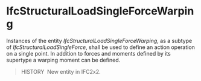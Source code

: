 IfcStructuralLoadSingleForceWarping
===================================

Instances of the entity _IfcStructuralLoadSingleForceWarping_, as a subtype of _IfcStructuralLoadSingleForce_, shall be used to define an action operation on a single point. In addition to forces and moments defined by its supertype a warping moment can be defined.

> HISTORY&nbsp; New entity in IFC2x2.
